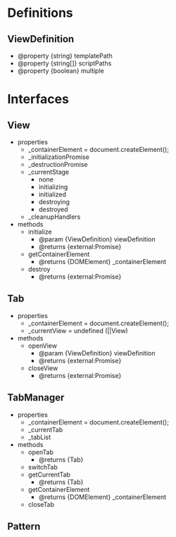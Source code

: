 # Definitions

## ViewDefinition

* @property {string} templatePath
* @property {string[]} scriptPaths
* @property {boolean} multiple

# Interfaces

## View

* properties
    * _containerElement = document.createElement();
    * _initializationPromise
    * _destructionPromise
    * _currentStage
        * none
        * initializing
        * initialized
        * destroying
        * destroyed
    * _cleanupHandlers
* methods
    * initialize
        * @param {ViewDefinition} viewDefinition
        * @returns {external:Promise}
    * getContainerElement
        * @returns {DOMElement} _containerElement
    * destroy
        * @returns {external:Promise}

## Tab

* properties
    * _containerElement = document.createElement();
    * _currentView = undefined (||View)
* methods
    * openView
        * @param {ViewDefinition} viewDefinition
        * @returns {external:Promise}
    * closeView
        * @returns {external:Promise}

## TabManager

* properties
    * _containerElement = document.createElement();
    * _currentTab
    * _tabList
* methods
    * openTab
        * @returns {Tab}
    * switchTab
    * getCurrentTab
        * @returns {Tab}
    * getContainerElement
        * @returns {DOMElement} _containerElement
    * closeTab

## Pattern

